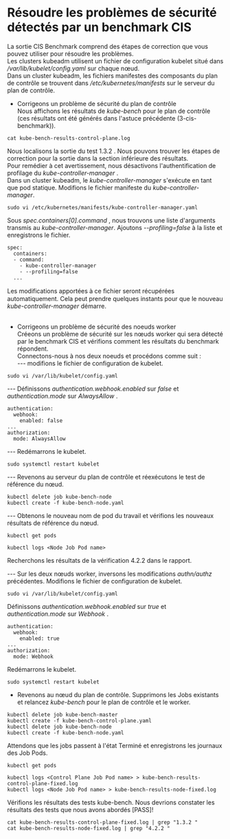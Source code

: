 # Résoudre les problèmes de sécurité détectés par un benchmark CIS
La sortie CIS Benchmark comprend des étapes de correction que vous pouvez utiliser pour résoudre les problèmes.<br>
Les clusters kubeadm utilisent un fichier de configuration kubelet situé dans */var/lib/kubelet/config.yaml* sur chaque nœud.<br>
Dans un cluster kubeadm, les fichiers manifestes des composants du plan de contrôle se trouvent dans */etc/kubernetes/manifests* sur le serveur du plan de contrôle.<br>

- Corrigeons un problème de sécurité du plan de contrôle<br>
Nous affichons les résultats de *kube-bench* pour le plan de contrôle (ces résultats ont été générés dans l'astuce précédente (3-cis-benchmark)).
```
cat kube-bench-results-control-plane.log
```

Nous localisons la sortie du test 1.3.2 . Nous pouvons trouver les étapes de correction pour la sortie dans la section inférieure des résultats.<br>
Pour remédier à cet avertissement, nous désactivons l'authentification de profilage du *kube-controller-manager* .<br>
Dans un cluster kubeadm, le *kube-controller-manager* s'exécute en tant que pod statique. Modifions le fichier manifeste du *kube-controller-manager*.
```
sudo vi /etc/kubernetes/manifests/kube-controller-manager.yaml
```

Sous *spec.containers[0].command* , nous trouvons une liste d'arguments transmis au *kube-controller-manager*. Ajoutons *--profiling=false* à la liste et enregistrons le fichier.
```
spec:
  containers:
  - command:
    - kube-controller-manager
    - --profiling=false
  ...
```

Les modifications apportées à ce ﬁchier seront récupérées automatiquement. Cela peut prendre quelques instants pour que le nouveau *kube-controller-manager* démarre.<br><br>

- Corrigeons un problème de sécurité des noeuds worker<br>
Créeons un problème de sécurité sur les nœuds worker qui sera détecté par le benchmark CIS et vérifions comment les résultats du benchmark répondent.<br>
Connectons-nous à nos deux noeuds et procédons comme suit :<br>
--- modifions le fichier de configuration de kubelet.
```
sudo vi /var/lib/kubelet/config.yaml
```

--- Définissons *authentication.webhook.enabled* sur *false* et *authentication.mode* sur *AlwaysAllow* .
```
authentication:
  webhook:
    enabled: false
...
authorization:
  mode: AlwaysAllow
```

--- Redémarrons le kubelet.
```
sudo systemctl restart kubelet
```

--- Revenons au serveur du plan de contrôle et réexécutons le test de référence du nœud.
```
kubectl delete job kube-bench-node
kubectl create -f kube-bench-node.yaml
```

--- Obtenons le nouveau nom de pod du travail et vérifions les nouveaux résultats de référence du nœud.
```
kubectl get pods
```

```
kubectl logs <Node Job Pod name>
```

Recherchons les résultats de la vérification 4.2.2 dans le rapport.

--- Sur les deux nœuds worker, inversons les modifications *authn/authz* précédentes. Modifions le fichier de configuration de kubelet.
```
sudo vi /var/lib/kubelet/config.yaml
```

Définissons *authentication.webhook.enabled* sur *true* et *authentication.mode* sur *Webhook* .
```
authentication:
  webhook:
    enabled: true
...
authorization:
  mode: Webhook
```

Redémarrons le kubelet.
```
sudo systemctl restart kubelet
```

- Revenons au nœud du plan de contrôle. Supprimons les Jobs existants et relancez *kube-bench* pour le plan de contrôle et le worker.<br>
```
kubectl delete job kube-bench-master
kubectl create -f kube-bench-control-plane.yaml
kubectl delete job kube-bench-node
kubectl create -f kube-bench-node.yaml
```

Attendons que les jobs passent à l'état Terminé et enregistrons les journaux des Job Pods.
```
kubectl get pods
```

```
kubectl logs <Control Plane Job Pod name> > kube-bench-results-control-plane-fixed.log
kubectl logs <Node Job Pod name> > kube-bench-results-node-fixed.log
```

Vérifions les résultats des tests kube-bench. Nous devrions constater les résultats des tests que nous avons abordés [PASS]!
```
cat kube-bench-results-control-plane-fixed.log | grep "1.3.2 "
cat kube-bench-results-node-fixed.log | grep "4.2.2 "
```